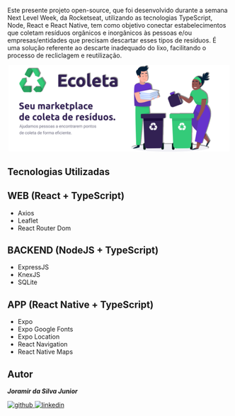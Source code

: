 <p>
    Este presente projeto open-source, que foi desenvolvido durante a semana Next Level Week, da Rocketseat, utilizando as tecnologias TypeScript, Node, React e React Native, tem como objetivo conectar estabelecimentos que coletam resíduos orgânicos e inorgânicos às pessoas e/ou empresas/entidades que precisam descartar esses tipos de resíduos. É uma solução referente ao descarte inadequado do lixo, facilitando o processo de recliclagem e reutilização.
</p>

<p align="center">
    <img src=".github/capa.png" width="500px" />
</p>

## **Tecnologias Utilizadas**


## **WEB** (React + TypeScript)

  - Axios
  - Leaflet
  - React Router Dom

## **BACKEND** (NodeJS + TypeScript)

  - ExpressJS
  - KnexJS
  - SQLite

## **APP** (React Native + TypeScript)

  - Expo
  - Expo Google Fonts
  - Expo Location
  - React Navigation
  - React Native Maps

## Autor

***Joramir da Silva Junior***

[![github](http://ap.imagensbrasil.org/images/2018/12/10/github-logo-1.png) ](http://www.github.com/JoramirJr)
[![linkedin](http://ap.imagensbrasil.org/images/2018/12/10/linkedin-1.png)](https://www.linkedin.com/in/joramir-da-silva-j%C3%BAnior-458358162/)
